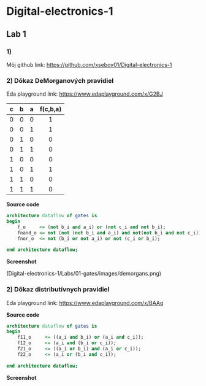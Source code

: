 # Digital-electronics-1
## Lab 1
### 1)
Môj github link: https://github.com/xsebov01/Digital-electronics-1 

### 2) Dôkaz DeMorganových pravidiel
Eda playground link: https://www.edaplayground.com/x/G2BJ

| **c** | **b** |**a** | **f(c,b,a)** |
| :-: | :-: | :-: | :-: |
| 0 | 0 | 0 | 1 |
| 0 | 0 | 1 | 1 |
| 0 | 1 | 0 | 0 |
| 0 | 1 | 1 | 0 |
| 1 | 0 | 0 | 0 |
| 1 | 0 | 1 | 1 |
| 1 | 1 | 0 | 0 |
| 1 | 1 | 1 | 0 |


**Source code**

```vhdl
architecture dataflow of gates is
begin
    f_o     <= (not b_i and a_i) or (not c_i and not b_i);
   	fnand_o <= not (not (not b_i and a_i) and not(not b_i and not c_i));
  	fnor_o  <= not (b_i or not a_i) or not (c_i or b_i);
  
end architecture dataflow;
```
**Screenshot**

(Digital-electronics-1/Labs/01-gates/images/demorgans.png)

### 2) Dôkaz distributívnych pravidiel

Eda playground link: https://www.edaplayground.com/x/BAAq

**Source code**

```vhdl
architecture dataflow of gates is
begin
    f11_o     <= ((a_i and b_i) or (a_i and c_i));
    f12_o     <= (a_i and (b_i or c_i));
    f21_o     <= ((a_i or b_i) and (a_i or c_i));
    f22_o     <= (a_i or (b_i and c_i));
    
end architecture dataflow;
```
**Screenshot**


